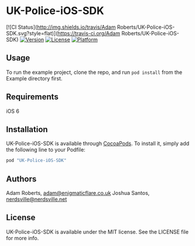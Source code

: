 # UK-Police-iOS-SDK

[![CI Status](http://img.shields.io/travis/Adam Roberts/UK-Police-iOS-SDK.svg?style=flat)](https://travis-ci.org/Adam Roberts/UK-Police-iOS-SDK)
[![Version](https://img.shields.io/cocoapods/v/UK-Police-iOS-SDK.svg?style=flat)](http://cocoapods.org/pods/UK-Police-iOS-SDK)
[![License](https://img.shields.io/cocoapods/l/UK-Police-iOS-SDK.svg?style=flat)](http://cocoapods.org/pods/UK-Police-iOS-SDK)
[![Platform](https://img.shields.io/cocoapods/p/UK-Police-iOS-SDK.svg?style=flat)](http://cocoapods.org/pods/UK-Police-iOS-SDK)

## Usage

To run the example project, clone the repo, and run `pod install` from the Example directory first.

## Requirements

iOS 6

## Installation

UK-Police-iOS-SDK is available through [CocoaPods](http://cocoapods.org). To install
it, simply add the following line to your Podfile:

```ruby
pod "UK-Police-iOS-SDK"
```

## Authors

Adam Roberts, adam@enigmaticflare.co.uk
Joshua Santos, nerdsville@nerdsville.net

## License

UK-Police-iOS-SDK is available under the MIT license. See the LICENSE file for more info.
